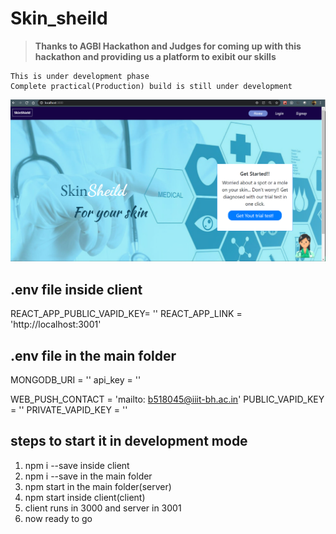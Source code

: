 # Skin_sheild

> **Thanks to AGBI Hackathon and Judges for coming up with this hackathon and providing us a platform to exibit our skills**


```
This is under development phase
Complete practical(Production) build is still under development
```
![](assets/data/Capture.PNG)

## .env file inside client
REACT_APP_PUBLIC_VAPID_KEY= ''
REACT_APP_LINK = 'http://localhost:3001'

## .env file in the main folder
MONGODB_URI = ''
api_key = ''


WEB_PUSH_CONTACT = 'mailto: b518045@iiit-bh.ac.in'
PUBLIC_VAPID_KEY = ''
PRIVATE_VAPID_KEY = ''

## steps to start it in development mode
1. npm i --save inside client 
2. npm i --save in the main folder
3. npm start in the main folder(server)
4. npm start inside client(client)
5. client runs in 3000 and server in 3001
6. now ready to go
